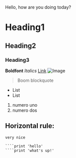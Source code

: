 Hello, how are you doing today?
# Heading1
## Heading2
### Heading3
**Boldfont**
*Italics*
[Link](https://www.youtube.com/)
![Image](https://pngimg.com/uploads/mario/mario_PNG125.png)
> Boom blockquote
* List 
* List
1. numero uno
2. numero dos

Horizontal rule:
---
`very nice`

````# code block
````print 'hello'
````print 'what's up!'
